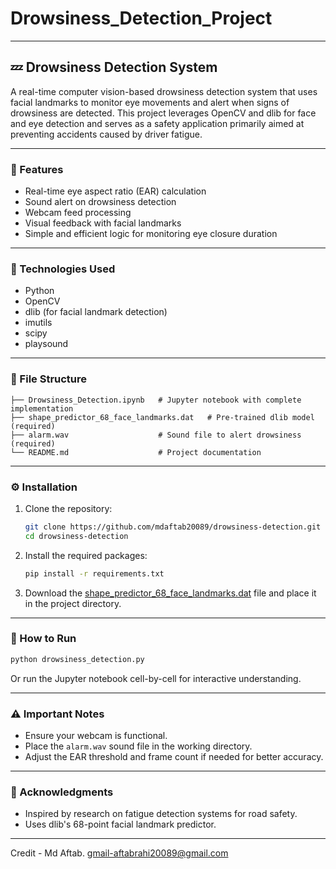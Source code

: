 # Drowsiness_Detection_Project


---
## 💤 Drowsiness Detection System

A real-time computer vision-based drowsiness detection system that uses facial landmarks to monitor eye movements and alert when signs of drowsiness are detected. This project leverages OpenCV and dlib for face and eye detection and serves as a safety application primarily aimed at preventing accidents caused by driver fatigue.

---

### 📌 Features

- Real-time eye aspect ratio (EAR) calculation
- Sound alert on drowsiness detection
- Webcam feed processing
- Visual feedback with facial landmarks
- Simple and efficient logic for monitoring eye closure duration

---

### 🧠 Technologies Used

- Python
- OpenCV
- dlib (for facial landmark detection)
- imutils
- scipy
- playsound

---

### 📁 File Structure

```
├── Drowsiness_Detection.ipynb   # Jupyter notebook with complete implementation
├── shape_predictor_68_face_landmarks.dat   # Pre-trained dlib model (required)
├── alarm.wav                    # Sound file to alert drowsiness (required)
└── README.md                    # Project documentation
```

---

### ⚙️ Installation

1. Clone the repository:
   ```bash
   git clone https://github.com/mdaftab20089/drowsiness-detection.git
   cd drowsiness-detection
   ```

2. Install the required packages:
   ```bash
   pip install -r requirements.txt
   ```

3. Download the [shape_predictor_68_face_landmarks.dat](http://dlib.net/files/shape_predictor_68_face_landmarks.dat.bz2) file and place it in the project directory.

---

### 🚀 How to Run

```bash
python drowsiness_detection.py
```

Or run the Jupyter notebook cell-by-cell for interactive understanding.

---

### ⚠️ Important Notes

- Ensure your webcam is functional.
- Place the `alarm.wav` sound file in the working directory.
- Adjust the EAR threshold and frame count if needed for better accuracy.

---

### 🙌 Acknowledgments

- Inspired by research on fatigue detection systems for road safety.
- Uses dlib's 68-point facial landmark predictor.

---

Credit - Md Aftab.
gmail-aftabrahi20089@gmail.com
